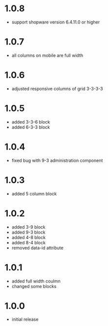 # 1.0.8
- support shopware version 6.4.11.0 or higher

# 1.0.7
- all columns on mobile are full width

# 1.0.6
- adjusted responsive columns of grid 3-3-3-3

# 1.0.5
- added 3-3-6 block
- added 6-3-3 block

# 1.0.4
- fixed bug with 9-3 administration component

# 1.0.3
- added 5 column block

# 1.0.2
- added 3-9 block
- added 9-3 block
- added 4-8 block
- added 8-4 block
- removed data-id attribute

# 1.0.1
- added full width coulmn
- changed some blocks

# 1.0.0
- initial release
